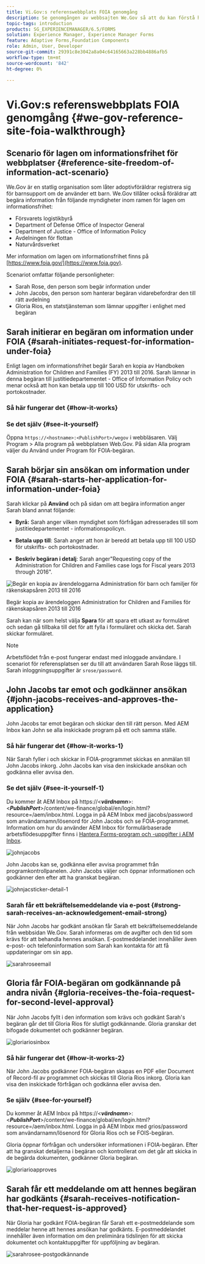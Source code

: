```yaml
---
title: Vi.Gov:s referenswebbplats FOIA genomgång
description: Se genomgången av webbsajten We.Gov så att du kan förstå hur AEM Forms hjälper myndigheter att ta emot och skicka ut information som efterfrågats av privatpersoner enligt lagen om informationsfrihet.
topic-tags: introduction
products: SG_EXPERIENCEMANAGER/6.5/FORMS
solution: Experience Manager, Experience Manager Forms
feature: Adaptive Forms,Foundation Components
role: Admin, User, Developer
source-git-commit: 29391c8e3042a8a04c64165663a228bb4886afb5
workflow-type: tm+mt
source-wordcount: '842'
ht-degree: 0%

---
```


# Vi.Gov:s referenswebbplats FOIA genomgång {#we-gov-reference-site-foia-walkthrough}

## Scenario för lagen om informationsfrihet för webbplatser {#reference-site-freedom-of-information-act-scenario}

We.Gov är en statlig organisation som låter adoptivföräldrar registrera sig för barnsupport om de använder ett barn. We.Gov tillåter också föräldrar att begära information från följande myndigheter inom ramen för lagen om informationsfrihet:

* Försvarets logistikbyrå
* Department of Defense Office of Inspector General
* Department of Justice - Office of Information Policy
* Avdelningen för flottan
* Naturvårdsverket

Mer information om lagen om informationsfrihet finns på [https://www.foia.gov/](https://www.foia.gov).

Scenariot omfattar följande personligheter:

* Sarah Rose, den person som begär information under
* John Jacobs, den person som hanterar begäran vidarebefordrar den till rätt avdelning
* Gloria Rios, en statstjänsteman som lämnar uppgifter i enlighet med begäran

## Sarah initierar en begäran om information under FOIA {#sarah-initiates-request-for-information-under-foia}

Enligt lagen om informationsfrihet begär Sarah en kopia av Handboken Administration for Children and Families (FY) 2013 till 2016. Sarah lämnar in denna begäran till justitiedepartementet - Office of Information Policy och menar också att hon kan betala upp till 100 USD för utskrifts- och portokostnader.

### Så här fungerar det {#how-it-works}

### Se det själv {#see-it-yourself}

Öppna `https://<hostname>:<PublishPort>/wegov` i webbläsaren. Välj Program > Alla program på webbplatsen Web.Gov. På sidan Alla program väljer du Använd under Program för FOIA-begäran.

## Sarah börjar sin ansökan om information under FOIA {#sarah-starts-her-application-for-information-under-foia}

Sarah klickar på **Använd** och på sidan om att begära information anger Sarah bland annat följande:

* **Byrå:** Sarah anger vilken myndighet som förfrågan adresserades till som justitiedepartementet - informationspolicyn.

* **Betala upp till**: Sarah anger att hon är beredd att betala upp till 100 USD för utskrifts- och portokostnader.
* **Beskriv begäran i detalj**: Sarah anger&quot;Requesting copy of the Administration for Children and Families case logs for Fiscal years 2013 through 2016&quot;.

![Begär en kopia av ärendeloggarna Administration för barn och familjer för räkenskapsåren 2013 till 2016](assets/sarahfiosform.png)

Begär kopia av ärendeloggen Administration for Children and Families för räkenskapsåren 2013 till 2016

Sarah kan när som helst välja **Spara** för att spara ett utkast av formuläret och sedan gå tillbaka till det för att fylla i formuläret och skicka det. Sarah skickar formuläret.

>[!NOTE]
>
>Arbetsflödet från e-post fungerar endast med inloggade användare. I scenariot för referensplatsen ser du till att användaren Sarah Rose läggs till. Sarah inloggningsuppgifter är `srose/password`.

## John Jacobs tar emot och godkänner ansökan {#john-jacobs-receives-and-approves-the-application}

John Jacobs tar emot begäran och skickar den till rätt person. Med AEM Inbox kan John se alla inskickade program på ett och samma ställe.

### Så här fungerar det {#how-it-works-1}

När Sarah fyller i och skickar in FOIA-programmet skickas en anmälan till John Jacobs inkorg. John Jacobs kan visa den inskickade ansökan och godkänna eller avvisa den.

### Se det själv {#see-it-yourself-1}

Du kommer åt AEM Inbox på https://&lt;***värdnamn***>:&lt;***PublishPort***>/content/we-finance/global/en/login.html?resource=/aem/inbox.html. Logga in på AEM Inbox med jjacobs/password som användarnamn/lösenord för John Jacobs och se FOIA-programmet. Information om hur du använder AEM Inbox för formulärbaserade arbetsflödesuppgifter finns i [Hantera Forms-program och -uppgifter i AEM Inbox](/help/forms/using/manage-applications-inbox.md).

![johnjacobs](assets/johnjacobs.png)

John Jacobs kan se, godkänna eller avvisa programmet från programkontrollpanelen. John Jacobs väljer och öppnar informationen och godkänner den efter att ha granskat begäran.

![johnjacsticker-detail-1](assets/johnjacobstaskdetail-1.png)

### <strong>Sarah får ett bekräftelsemeddelande via e-post</strong> {#strong-sarah-receives-an-acknowledgement-email-strong}

När John Jacobs har godkänt ansökan får Sarah ett bekräftelsemeddelande från webbsidan We.Gov. Sarah informeras om de avgifter och den tid som krävs för att behandla hennes ansökan. E-postmeddelandet innehåller även e-post- och telefoninformation som Sarah kan kontakta för att få uppdateringar om sin app.

![sarahroseemail](assets/sarahroseemail.png)

## Gloria får FOIA-begäran om godkännande på andra nivån {#gloria-receives-the-foia-request-for-second-level-approval}

När John Jacobs fyllt i den information som krävs och godkänt Sarah&#39;s begäran går det till Gloria Rios för slutligt godkännande. Gloria granskar det bifogade dokumentet och godkänner begäran.

![gloriariosinbox](assets/gloriariosinbox.png)

### Så här fungerar det {#how-it-works-2}

När John Jacobs godkänner FOIA-begäran skapas en PDF eller Document of Record-fil av programmet och skickas till Gloria Rios inkorg. Gloria kan visa den inskickade förfrågan och godkänna eller avvisa den.

### Se själv {#see-for-yourself}

Du kommer åt AEM Inbox på https://&lt;***värdnamn***>:&lt;***PublishPort***>/content/we-finance/global/en/login.html?resource=/aem/inbox.html. Logga in på AEM Inbox med grios/password som användarnamn/lösenord för Gloria Rios och se FOIS-begäran.

Gloria öppnar förfrågan och undersöker informationen i FOIA-begäran. Efter att ha granskat detaljerna i begäran och kontrollerat om det går att skicka in de begärda dokumenten, godkänner Gloria begäran.

![gloriarioapproves](assets/gloriariosapproves.png)

## Sarah får ett meddelande om att hennes begäran har godkänts {#sarah-receives-notification-that-her-request-is-approved}

När Gloria har godkänt FOIA-begäran får Sarah ett e-postmeddelande som meddelar henne att hennes ansökan har godkänts. E-postmeddelandet innehåller även information om den preliminära tidslinjen för att skicka dokumentet och kontaktuppgifter för uppföljning av begäran.

![sarahrosee-postgodkännande](assets/sarahroseemailapproval.png)
